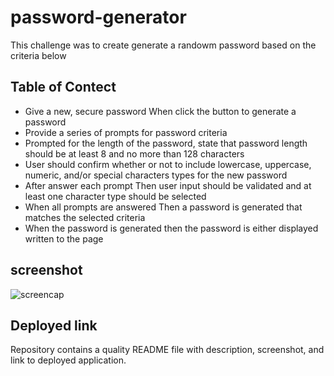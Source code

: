 # password-generator
This challenge was to create generate a randowm password based on the criteria below


## Table of Contect
* Give a new, secure password When click the button to generate a password
* Provide a series of prompts for password criteria
* Prompted for the length of the password, state that password length should be at least 8 and no more than 128 characters
* User should confirm whether or not to include lowercase, uppercase, numeric, and/or special characters types for the new password
* After answer each prompt Then user input should be validated and at least one character type should be selected
* When all prompts are answered Then a password is generated that matches the selected criteria
* When the password is generated then the password is either displayed written to the page

## screenshot
![screencap](https://user-images.githubusercontent.com/125234173/224615669-aeff39ce-31db-4486-930a-6831d22e5036.png)

## Deployed link

Repository contains a quality README file with description, screenshot, and link to deployed application.